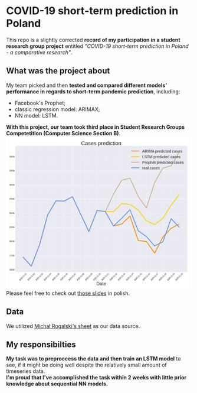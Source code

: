# COVID-19 short-term prediction in Poland

This repo is a slightly corrected **record of my participation in a student research group project** entitled *"COVID-19 short-term prediction in Poland - a comparative research"*.
<br>

## What was the project about
My team picked and then **tested and compared different models' performance in regards to short-term pandemic prediction**, including:
* Facebook's Prophet;
* classic regression model: ARIMAX;
* NN model: LSTM.

**With this project, our team took third place in Student Research Groups Competetition (Computer Science Section B)**. 
<br>
<img src = "./images/comparison.png"/>
<br>
Please feel free to check out [those slides](./slides/slides.pdf) in polish.
<br>

## Data
We utilized [Michał Rogalski's sheet](https://docs.google.com/spreadsheets/d/1ierEhD6gcq51HAm433knjnVwey4ZE5DCnu1bW7PRG3E/edit#gid=1309014089) as our data source. <br>

## My responsibilties
**My task was to preproccess the data and then train an LSTM model** to see, if it might be doing well despite the relatively small amount of timeseries data.
<br>
**I'm proud that I've accomplished the task within 2 weeks with little prior knowledge about sequential NN models.**


